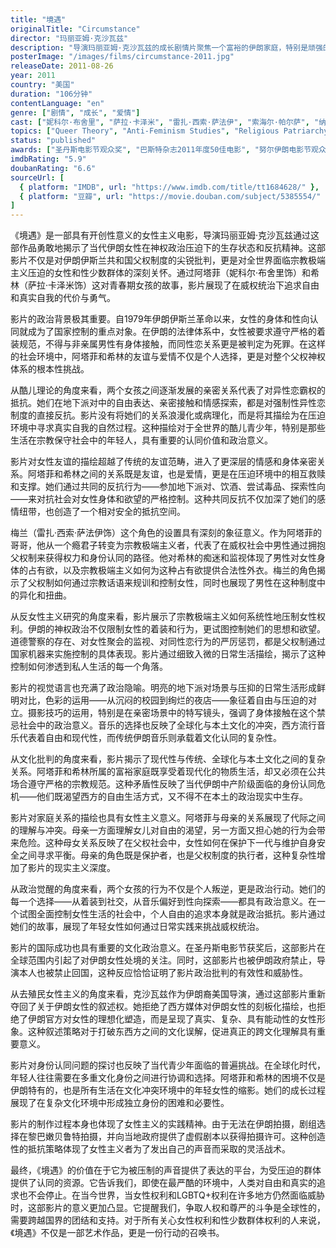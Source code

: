 ```yaml
---
title: "境遇"
originalTitle: "Circumstance"
director: "玛丽亚姆·克沙瓦兹"
description: "导演玛丽亚姆·克沙瓦兹的成长剧情片聚焦一个富裕的伊朗家庭，特别是顽强的少女阿塔菲和她的朋友萨拉之间从友谊发展为浪漫甚至情色关系的故事，以及阿塔菲的哥哥——一个戒毒康复者转向宗教极端主义的经历。这部充满活力的电影探索性叛逆主题，展现高中主角与父权压迫的冲突，最终深刻审视了伊朗神权政治下女性的处境。"
posterImage: "/images/films/circumstance-2011.jpg"
releaseDate: 2011-08-26
year: 2011
country: "美国"
duration: "106分钟"
contentLanguage: "en"
genre: ["剧情", "成长", "爱情"]
cast: ["妮科尔·布舍里", "萨拉·卡泽米", "雷扎·西索·萨法伊", "索海尔·帕尔萨", "纳斯琳·帕科", "辛纳·阿梅森"]
topics: ["Queer Theory", "Anti-Feminism Studies", "Religious Patriarchy Critique", "Political Consciousness", "Identity Formation", "Female Friendship", "Cultural Critique", "Decolonial Feminism"]
status: "published"
awards: ["圣丹斯电影节观众奖", "巴斯特杂志2011年度50佳电影", "努尔伊朗电影节观众最爱奖、最佳导演奖、最佳女主角奖", "巴黎女同性恋和女性主义电影节最佳故事片", "罗马电影节最佳首部电影奖"]
imdbRating: "5.9"
doubanRating: "6.6"
sourceUrl: [
  { platform: "IMDB", url: "https://www.imdb.com/title/tt1684628/" },
  { platform: "豆瓣", url: "https://movie.douban.com/subject/5385554/" }
]
---
```


《境遇》是一部具有开创性意义的女性主义电影，导演玛丽亚姆·克沙瓦兹通过这部作品勇敢地揭示了当代伊朗女性在神权政治压迫下的生存状态和反抗精神。这部影片不仅是对伊朗伊斯兰共和国父权制度的尖锐批判，更是对全世界面临宗教极端主义压迫的女性和性少数群体的深刻关怀。通过阿塔菲（妮科尔·布舍里饰）和希林（萨拉·卡泽米饰）这对青春期女孩的故事，影片展现了在威权统治下追求自由和真实自我的代价与勇气。

影片的政治背景极其重要。自1979年伊朗伊斯兰革命以来，女性的身体和性向认同就成为了国家控制的重点对象。在伊朗的法律体系中，女性被要求遵守严格的着装规范，不得与非亲属男性有身体接触，而同性恋关系更是被判定为死罪。在这样的社会环境中，阿塔菲和希林的友谊与爱情不仅是个人选择，更是对整个父权神权体系的根本性挑战。

从酷儿理论的角度来看，两个女孩之间逐渐发展的亲密关系代表了对异性恋霸权的抵抗。她们在地下派对中的自由表达、亲密接触和情感探索，都是对强制性异性恋制度的直接反抗。影片没有将她们的关系浪漫化或病理化，而是将其描绘为在压迫环境中寻求真实自我的自然过程。这种描绘对于全世界的酷儿青少年，特别是那些生活在宗教保守社会中的年轻人，具有重要的认同价值和政治意义。

影片对女性友谊的描绘超越了传统的友谊范畴，进入了更深层的情感和身体亲密关系。阿塔菲和希林之间的关系既是友谊，也是爱情，更是在压迫环境中的相互救赎和支撑。她们通过共同的反抗行为——参加地下派对、饮酒、尝试毒品、探索性向——来对抗社会对女性身体和欲望的严格控制。这种共同反抗不仅加深了她们的感情纽带，也创造了一个相对安全的抵抗空间。

梅兰（雷扎·西索·萨法伊饰）这个角色的设置具有深刻的象征意义。作为阿塔菲的哥哥，他从一个瘾君子转变为宗教极端主义者，代表了在威权社会中男性通过拥抱父权制来获得权力和身份认同的路径。他对希林的痴迷和监视体现了男性对女性身体的占有欲，以及宗教极端主义如何为这种占有欲提供合法性外衣。梅兰的角色揭示了父权制如何通过宗教话语来规训和控制女性，同时也展现了男性在这种制度中的异化和扭曲。

从反女性主义研究的角度来看，影片展示了宗教极端主义如何系统性地压制女性权利。伊朗的神权政治不仅限制女性的着装和行为，更试图控制她们的思想和欲望。道德警察的存在、对女性聚会的监视、对同性恋行为的严厉惩罚，都是父权制通过国家机器来实施控制的具体表现。影片通过细致入微的日常生活描绘，揭示了这种控制如何渗透到私人生活的每一个角落。

影片的视觉语言也充满了政治隐喻。明亮的地下派对场景与压抑的日常生活形成鲜明对比，色彩的运用——从沉闷的校园到绚烂的夜店——象征着自由与压迫的对立。摄影技巧的运用，特别是在亲密场景中的特写镜头，强调了身体接触在这个禁忌社会中的政治意义。音乐的选择也反映了全球化与本土文化的冲突，西方流行音乐代表着自由和现代性，而传统伊朗音乐则承载着文化认同的复杂性。

从文化批判的角度来看，影片揭示了现代性与传统、全球化与本土文化之间的复杂关系。阿塔菲和希林所属的富裕家庭既享受着现代化的物质生活，却又必须在公共场合遵守严格的宗教规范。这种矛盾性反映了当代伊朗中产阶级面临的身份认同危机——他们既渴望西方的自由生活方式，又不得不在本土的政治现实中生存。

影片对家庭关系的描绘也具有女性主义意义。阿塔菲与母亲的关系展现了代际之间的理解与冲突。母亲一方面理解女儿对自由的渴望，另一方面又担心她的行为会带来危险。这种母女关系反映了在父权社会中，女性如何在保护下一代与维护自身安全之间寻求平衡。母亲的角色既是保护者，也是父权制度的执行者，这种复杂性增加了影片的现实主义深度。

从政治觉醒的角度来看，两个女孩的行为不仅是个人叛逆，更是政治行动。她们的每一个选择——从着装到社交，从音乐偏好到性向探索——都具有政治意义。在一个试图全面控制女性生活的社会中，个人自由的追求本身就是政治抵抗。影片通过她们的故事，展现了年轻女性如何通过日常实践来挑战威权统治。

影片的国际成功也具有重要的文化政治意义。在圣丹斯电影节获奖后，这部影片在全球范围内引起了对伊朗女性处境的关注。同时，这部影片也被伊朗政府禁止，导演本人也被禁止回国，这种反应恰恰证明了影片政治批判的有效性和威胁性。

从去殖民女性主义的角度来看，克沙瓦兹作为伊朗裔美国导演，通过这部影片重新夺回了关于伊朗女性的叙述权。她拒绝了西方媒体对伊朗女性的刻板化描绘，也拒绝了伊朗官方对女性的理想化塑造，而是呈现了真实、复杂、具有能动性的女性形象。这种叙述策略对于打破东西方之间的文化误解，促进真正的跨文化理解具有重要意义。

影片对身份认同问题的探讨也反映了当代青少年面临的普遍挑战。在全球化时代，年轻人往往需要在多重文化身份之间进行协调和选择。阿塔菲和希林的困境不仅是伊朗特有的，也是所有生活在文化冲突环境中的年轻女性的缩影。她们的成长过程展现了在复杂文化环境中形成独立身份的困难和必要性。

影片的制作过程本身也体现了女性主义的实践精神。由于无法在伊朗拍摄，剧组选择在黎巴嫩贝鲁特拍摄，并向当地政府提供了虚假剧本以获得拍摄许可。这种创造性的抵抗策略体现了女性主义者为了发出自己的声音而采取的灵活战术。

最终，《境遇》的价值在于它为被压制的声音提供了表达的平台，为受压迫的群体提供了认同的资源。它告诉我们，即使在最严酷的环境中，人类对自由和真实的追求也不会停止。在当今世界，当女性权利和LGBTQ+权利在许多地方仍然面临威胁时，这部影片的意义更加凸显。它提醒我们，争取人权和尊严的斗争是全球性的，需要跨越国界的团结和支持。对于所有关心女性权利和性少数群体权利的人来说，《境遇》不仅是一部艺术作品，更是一份行动的召唤书。